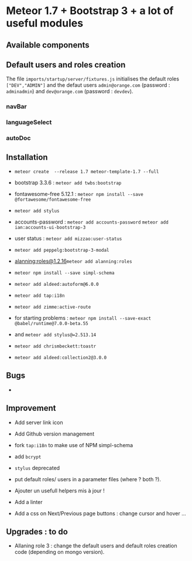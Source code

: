 # Meteor 1.7  + Bootstrap 3 + a lot of useful modules

## Available components

## Default users and roles creation

The file `imports/startup/server/fixtures.js` initialises the default roles `["DEV","ADMIN"]` and the defaut users `admin@orange.com` (password : `adminadmin`) and `dev@orange.com` (password : `devdev`).

### navBar

### languageSelect

### autoDoc


## Installation
- `meteor create  --release 1.7 meteor-template-1.7 --full`

- bootstrap 3.3.6 : `meteor add twbs:bootstrap`

- fontawesome-free 5.12.1 : `meteor npm install --save @fortawesome/fontawesome-free`

- `meteor add stylus`

- accounts-password : `meteor add accounts-password` `meteor add ian:accounts-ui-bootstrap-3`

- user status : `meteor add mizzao:user-status`

- `meteor add peppelg:bootstrap-3-modal`

- [alanning:roles@1.2.16](https://github.com/Meteor-Community-Packages/meteor-roles/tree/v1)`meteor add alanning:roles`

- `meteor npm install --save simpl-schema`

- `meteor add aldeed:autoform@6.0.0`

- `meteor add tap:i18n`

- `meteor add zimme:active-route`

- for starting problems : `meteor npm install --save-exact @babel/runtime@7.0.0-beta.55`

- and `meteor add stylus@=2.513.14`

- `meteor add chrismbeckett:toastr`

- `meteor add aldeed:collection2@3.0.0`


## Bugs

- 


## Improvement
- Add server link icon

- Add Github version management

- fork `tap:i18n` to make use of NPM simpl-schema

- add `bcrypt`

- `stylus` deprecated

- put default roles/ users  in a parameter files (where ? both ?).

- Ajouter un usefull helpers mis à jour !

- Add a linter

- Add a css on Next/Previous page buttons : change cursor and hover ...


## Upgrades : to do

- Allaning role 3 : change the default users and default roles creation code (depending on mongo version).